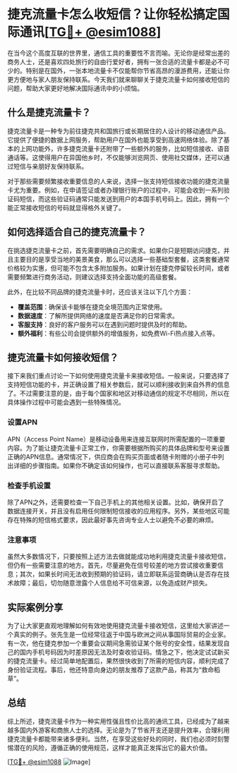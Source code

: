 # 捷克流量卡怎么收短信？让你轻松搞定国际通讯[[TG💪+ @esim1088](https://t.me/s/esim1088)]

在当今这个高度互联的世界里，通信工具的重要性不言而喻。无论你是经常出差的商务人士，还是喜欢四处旅行的自由行爱好者，拥有一张合适的流量卡都是必不可少的。特别是在国外，一张本地流量卡不仅能帮你节省高昂的漫游费用，还能让你更方便地与家人朋友保持联系。今天我们就来聊聊关于捷克流量卡如何接收短信的问题，帮助大家更好地解决国际通讯中的小烦恼。

## 什么是捷克流量卡？

捷克流量卡是一种专为前往捷克共和国旅行或长期居住的人设计的移动通信产品。它提供了便捷的数据上网服务，帮助用户在国外也能享受到高速网络体验。除了基本的上网功能外，许多捷克流量卡还附带了一些额外的服务，比如短信接收、语音通话等。这使得用户在异国他乡时，不仅能够浏览网页、使用社交媒体，还可以通过短信与亲朋好友保持联系。

对于那些需要频繁接收重要信息的人来说，选择一张支持短信接收功能的捷克流量卡尤为重要。例如，在申请签证或者办理银行账户的过程中，可能会收到一系列验证码短信，而这些验证码通常只能发送到用户的本国手机号码上。因此，拥有一个能正常接收短信的号码就显得格外关键了。

## 如何选择适合自己的捷克流量卡？

在挑选捷克流量卡之前，首先需要明确自己的需求。如果你只是短期访问捷克，并且主要目的是享受当地的美景美食，那么可以选择一些基础型套餐，这类套餐通常价格较为实惠，但可能不包含太多附加服务。如果计划在捷克停留较长时间，或者需要频繁进行商务活动，则建议选择支持全面功能的高级套餐。

此外，在比较不同品牌的捷克流量卡时，还应该关注以下几个方面：
- **覆盖范围**：确保该卡能够在捷克全境范围内正常使用。
- **数据速度**：了解所提供网络的速度是否满足你的日常需求。
- **客服支持**：良好的客户服务可以在遇到问题时提供及时的帮助。
- **额外福利**：有些公司会提供额外的增值服务，如免费Wi-Fi热点接入点等。

## 捷克流量卡如何接收短信？

接下来我们重点讨论一下如何使用捷克流量卡来接收短信。一般来说，只要选择了支持短信功能的卡，并正确设置了相关参数后，就可以顺利接收到来自外界的信息了。不过需要注意的是，由于每个国家和地区对移动通信的规定不尽相同，所以在具体操作过程中可能会遇到一些特殊情况。

### 设置APN

APN（Access Point Name）是移动设备用来连接互联网时所需配置的一项重要内容。为了能让捷克流量卡正常工作，你需要根据所购买的具体品牌和型号来设置正确的APN信息。通常情况下，供应商会在购买页面或者随卡附赠的小册子中列出详细的步骤指南。如果你不确定该如何操作，也可以直接联系客服寻求帮助。

### 检查手机设置

除了APN之外，还需要检查一下自己手机上的其他相关设置。比如，确保开启了数据连接开关，并且没有启用任何限制短信接收的应用程序。另外，某些地区可能存在特殊的短信格式要求，因此最好事先咨询专业人士以避免不必要的麻烦。

### 注意事项

虽然大多数情况下，只要按照上述方法去做就能成功地利用捷克流量卡接收短信，但仍有一些需要注意的地方。首先，尽量避免在信号较差的地方尝试接收重要信息；其次，如果长时间无法收到预期的验证码，请立即联系运营商确认是否存在技术故障；最后，切勿随意泄露个人信息给不可信来源，以免造成财产损失。

## 实际案例分享

为了让大家更直观地理解如何有效地使用捷克流量卡接收短信，这里给大家讲述一个真实的例子。张先生是一位经常往返于中国与欧洲之间从事国际贸易的企业家。有一次，他在捷克参加一个重要会议期间急需验证某个账号的安全性，结果发现自己的国内手机号码因为时差原因无法及时查收验证码。情急之下，他决定试试新买的捷克流量卡。经过简单地配置后，果然很快收到了所需的短信内容，顺利完成了身份验证流程。事后，他还特意向身边的朋友推荐了这款产品，称其为“救命稻草”。

## 总结

综上所述，捷克流量卡作为一种实用性强且性价比高的通讯工具，已经成为了越来越多国内外游客和商旅人士的选择。无论是为了节省开支还是提升效率，合理利用捷克流量卡都能带来诸多便利。当然，在享受这些好处的同时，我们也必须时刻警惕潜在的风险，遵循正确的使用规范，这样才能真正发挥出它的最大价值。

[[TG💪+ @esim1088](https://t.me/s/esim1088) ![Image](https://i.postimg.cc/4NQfJmqS/Snipaste-2025-05-13-00-14-12.png)]